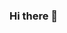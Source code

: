 ### Hi there 👋

<!--
**LeoPerelli/LeoPerelli** is a ✨ _special_ ✨ repository because its `README.md` (this file) appears on your GitHub profile.

Here are some ideas to get you started:

- Currently enrolled in MSc in Mathematical Engineering - Statistical Learning track at Politecnico di Milano
- BS in Mathematical Engineering at Politecnico di Milano

Current and Past projects:
- Bayesian Repulsive Mixture Models with Wasserstein Distance
- GoogleBrain Ventilator 
- Deep Learning and Neural Networks 


